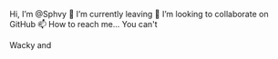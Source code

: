 Hi, I’m @Sphvy
🌱 I’m currently leaving
💞️ I’m looking to collaborate on GitHub
📫 How to reach me... You can't

Wacky and
